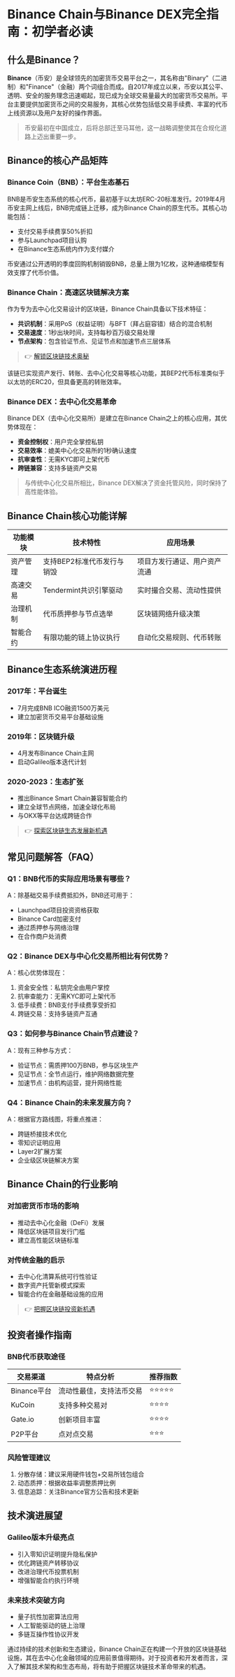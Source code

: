 # Binance Chain与Binance DEX完全指南：初学者必读

## 什么是Binance？

**Binance**（币安）是全球领先的加密货币交易平台之一，其名称由"Binary"（二进制）和"Finance"（金融）两个词组合而成。自2017年成立以来，币安以其公平、透明、安全的服务理念迅速崛起，现已成为全球交易量最大的加密货币交易所。平台主要提供加密货币之间的交易服务，其核心优势包括低交易手续费、丰富的代币上线资源以及用户友好的操作界面。

> 币安最初在中国成立，后将总部迁至马耳他，这一战略调整使其在合规化道路上迈出重要一步。

## Binance的核心产品矩阵

### Binance Coin（BNB）：平台生态基石
BNB是币安生态系统的核心代币，最初基于以太坊ERC-20标准发行。2019年4月币安主网上线后，BNB完成链上迁移，成为Binance Chain的原生代币。其核心功能包括：
- 支付交易手续费享50%折扣
- 参与Launchpad项目认购
- 在Binance生态系统内作为支付媒介

币安通过公开透明的季度回购机制销毁BNB，总量上限为1亿枚，这种通缩模型有效支撑了代币价值。

### Binance Chain：高速区块链解决方案
作为专为去中心化交易设计的区块链，Binance Chain具备以下技术特征：
- **共识机制**：采用PoS（权益证明）与BFT（拜占庭容错）结合的混合机制
- **交易速度**：1秒出块时间，支持每秒百万级交易处理
- **节点架构**：包含验证节点、见证节点和加速节点三层体系

> 👉 [解锁区块链技术奥秘](https://bit.ly/okx_welcome)

该链已实现资产发行、转账、去中心化交易等核心功能，其BEP2代币标准类似于以太坊的ERC20，但具备更高的转账效率。

### Binance DEX：去中心化交易革命
Binance DEX（去中心化交易所）是建立在Binance Chain之上的核心应用，其优势体现在：
- **资金控制权**：用户完全掌控私钥
- **交易效率**：媲美中心化交易所的1秒确认速度
- **抗审查性**：无需KYC即可上架代币
- **跨链兼容**：支持多链资产交易

> 与传统中心化交易所相比，Binance DEX解决了资金托管风险，同时保持了高性能体验。

## Binance Chain核心功能详解

| 功能模块       | 技术特性                          | 应用场景                     |
|----------------|-----------------------------------|------------------------------|
| 资产管理       | 支持BEP2标准代币发行与销毁        | 项目方发行通证、用户资产流通 |
| 高速交易       | Tendermint共识引擎驱动            | 实时撮合交易、流动性提供     |
| 治理机制       | 代币质押参与节点选举              | 区块链网络升级决策           |
| 智能合约       | 有限功能的链上协议执行            | 自动化交易规则、代币转账     |

## Binance生态系统演进历程

### 2017年：平台诞生
- 7月完成BNB ICO融资1500万美元
- 建立加密货币交易平台基础设施

### 2019年：区块链升级
- 4月发布Binance Chain主网
- 启动Galileo版本迭代计划

### 2020-2023：生态扩张
- 推出Binance Smart Chain兼容智能合约
- 建立全球节点网络，加速全球化布局
- 与OKX等平台达成跨链合作

> 👉 [探索区块链生态发展新机遇](https://bit.ly/okx_welcome)

## 常见问题解答（FAQ）

### Q1：BNB代币的实际应用场景有哪些？
A：除基础交易手续费抵扣外，BNB还可用于：
- Launchpad项目投资资格获取
- Binance Card加密支付
- 通过质押参与网络治理
- 在合作商户处消费

### Q2：Binance DEX与中心化交易所相比有何优势？
A：核心优势体现在：
1. 资金安全性：私钥完全由用户掌控
2. 抗审查能力：无需KYC即可上架代币
3. 低手续费：BNB支付手续费享受折扣
4. 跨链交易：支持多链资产互通

### Q3：如何参与Binance Chain节点建设？
A：现有三种参与方式：
- 验证节点：需质押100万BNB，参与区块生产
- 见证节点：全节点运行，维护网络数据完整
- 加速节点：由机构运营，提升网络性能

### Q4：Binance Chain的未来发展方向？
A：根据官方路线图，将重点推进：
- 跨链桥接技术优化
- 零知识证明应用
- Layer2扩展方案
- 企业级区块链解决方案

## Binance Chain的行业影响

### 对加密货币市场的影响
- 推动去中心化金融（DeFi）发展
- 降低区块链项目发行门槛
- 建立高性能区块链标准

### 对传统金融的启示
- 去中心化清算系统可行性验证
- 数字资产托管新模式探索
- 智能合约在金融基础设施的应用

> 👉 [把握区块链投资新机遇](https://bit.ly/okx_welcome)

## 投资者操作指南

### BNB代币获取途径
| 交易渠道       | 特点分析                  | 推荐指数 |
|----------------|---------------------------|----------|
| Binance平台     | 流动性最佳，支持法币交易 | ⭐⭐⭐⭐⭐   |
| KuCoin          | 支持多种交易对            | ⭐⭐⭐⭐     |
| Gate.io         | 创新项目丰富              | ⭐⭐⭐⭐     |
| P2P平台         | 点对点交易                | ⭐⭐⭐      |

### 风险管理建议
1. 分散存储：建议采用硬件钱包+交易所钱包组合
2. 动态质押：根据收益率调整质押比例
3. 信息追踪：关注Binance官方公告和技术更新

## 技术演进展望

### Galileo版本升级亮点
- 引入零知识证明提升隐私保护
- 优化跨链资产转移协议
- 改进治理代币投票机制
- 增强智能合约执行环境

### 未来技术突破方向
- 量子抗性加密算法应用
- 人工智能驱动的链上治理
- 多链互操作性协议开发

通过持续的技术创新和生态建设，Binance Chain正在构建一个开放的区块链基础设施，其在去中心化金融领域的应用前景值得期待。对于投资者和开发者而言，深入了解其技术架构和生态布局，将有助于把握区块链技术革命带来的机遇。